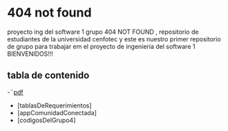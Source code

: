 # 404 not found

proyecto ing del software 1 grupo 404 NOT FOUND , repositorio de estudiantes de la universidad cenfotec y este es nuestro primer repositorio de grupo para trabajar em el proyecto de ingenieria del software 1 
BIENVENIDOS!!!

## tabla de contenido

-¨[pdf](#pdf)
- [tablasDeRequerimientos]
- [appComunidadConectada]
- [codigosDelGrupo4]
